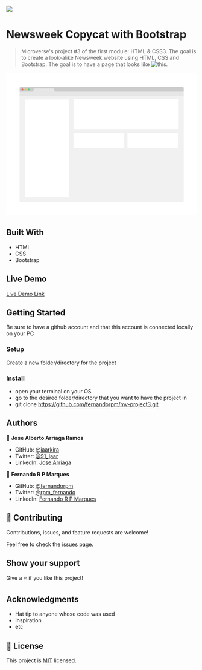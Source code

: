 ![](https://img.shields.io/badge/Microverse-blueviolet)

# Newsweek Copycat with Bootstrap

> Microverse's project #3 of the first module: HTML & CSS3. The goal is to create a look-alike Newsweek website using HTML, CSS and Bootstrap.
> The goal is to have a page that looks like ![this](https://web.archive.org/web/20210120125445/https://www.newsweek.com/).

![screenshot](./app_screenshot.png)

## Built With

- HTML
- CSS
- Bootstrap

## Live Demo

[Live Demo Link](https://livedemo.com)


## Getting Started

Be sure to have a github account and that this account is connected locally on your PC

### Setup

Create a new folder/directory for the project

### Install

- open your terminal on your OS
- go to the desired folder/directory that you want to have the project in
- git clone https://github.com/fernandorpm/mv-project3.git


## Authors

👤 **Jose Alberto Arriaga Ramos**

- GitHub: [@jaarkira](https://github.com/jaarkira )
- Twitter: [@91_jaar](https://twitter.com/91_jaar )
- LinkedIn: [Jose Arriaga](https://www.linkedin.com/in/jose-arriaga-63a851204/)

👤 **Fernando R P Marques**

- GitHub: [@fernandorpm](https://github.com/fernandorpm)
- Twitter: [@rpm_fernando](https://twitter.com/rpm_fernando)
- LinkedIn: [Fernando R P Marques](https://linkedin.com/fernandorpm)

## 🤝 Contributing

Contributions, issues, and feature requests are welcome!

Feel free to check the [issues page](issues/).

## Show your support

Give a ⭐️ if you like this project!

## Acknowledgments

- Hat tip to anyone whose code was used
- Inspiration
- etc

## 📝 License

This project is [MIT](lic.url) licensed.
